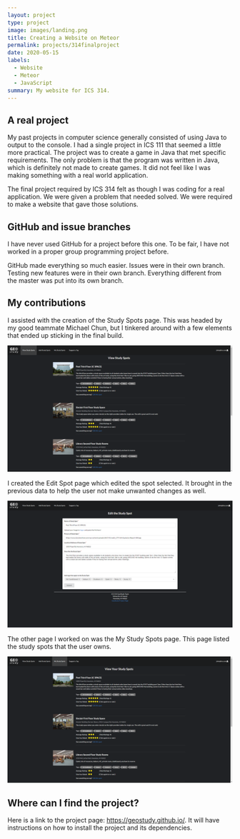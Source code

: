 ```yaml
---
layout: project
type: project
image: images/landing.png
title: Creating a Website on Meteor
permalink: projects/314finalproject
date: 2020-05-15
labels:
  - Website
  - Meteor
  - JavaScript
summary: My website for ICS 314.
---
```


## A real project

My past projects in computer science generally consisted of using Java to output to the console. I had a single project in ICS 111 that seemed a little more practical. The project was to create a game in Java that met specific requirements. The only problem is that the program was written in Java, which is definitely not made to create games. It did not feel like I was making something with a real world application.

The final project required by ICS 314 felt as though I was coding for a real application. We were given a problem that needed solved. We were required to make a website that gave those solutions.

## GitHub and issue branches

I have never used GitHub for a project before this one. To be fair, I have not worked in a proper group programming project before.

GitHub made everything so much easier. Issues were in their own branch. Testing new features were in their own branch. Everything different from the master was put into its own branch.

## My contributions

I assisted with the creation of the Study Spots page. This was headed by my good teammate Michael Chun, but I tinkered around with a few elements that ended up sticking in the final build.

<img class="ui medium rounded image" src="../images/study-spots.png">

I created the Edit Spot page which edited the spot selected. It brought in the previous data to help the user not make unwanted changes as well.

<img class="ui medium rounded image" src="../images/edit-study-spot.png">

The other page I worked on was the My Study Spots page. This page listed the study spots that the user owns.

<img class="ui medium rounded image" src="../images/my-study-spots.png">

## Where can I find the project?

Here is a link to the project page: https://geostudy.github.io/. It will have instructions on how to install the project and its dependencies.
